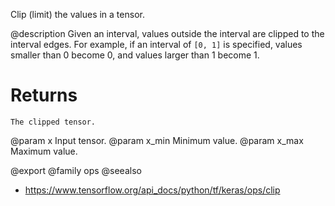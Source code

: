 Clip (limit) the values in a tensor.

@description
Given an interval, values outside the interval are clipped to the
interval edges. For example, if an interval of `[0, 1]` is specified,
values smaller than 0 become 0, and values larger than 1 become 1.

# Returns
    The clipped tensor.

@param x Input tensor.
@param x_min Minimum value.
@param x_max Maximum value.

@export
@family ops
@seealso
+ <https://www.tensorflow.org/api_docs/python/tf/keras/ops/clip>
